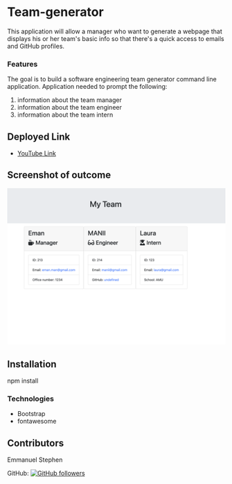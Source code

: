 # Team-generator

This application will allow a manager
who want to generate a webpage that displays his or her team's basic info
so that  there's a quick access to emails and GitHub profiles. 

### Features

The goal is to build a software engineering team generator command line application.
Application needed to prompt the following:
1. information about the team manager 
2. information about the team engineer
3. information about the team intern

## Deployed Link 
* [YouTube Link](https://www.youtube.com/watch?v=lL0pku6OZ_0&feature=youtu.be)


## Screenshot of outcome
![usage](asset/sc.png)

## Installation
npm install

### Technologies

* Bootstrap
* fontawesome

## Contributors
Emmanuel Stephen

GitHub: <a href="https://github.com/Manii-dot" target="_blank">![GitHub followers](https://img.shields.io/github/followers/Manii-dot?label=click%20to%20connect&style=social)</a>